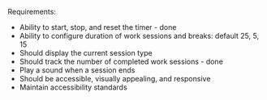 Requirements:

- Ability to start, stop, and reset the timer - done
- Ability to configure duration of work sessions and breaks: default 25, 5, 15
- Should display the current session type
- Should track the number of completed work sessions - done
- Play a sound when a session ends
- Should be accessible, visually appealing, and responsive
- Maintain accessibility standards
